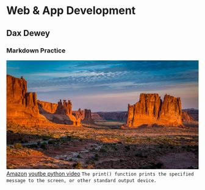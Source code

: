 # Web & App Development
## Dax Dewey
### Markdown Practice

![alt text](new_mexico.jpg)
[Amazon](https://www.amazon.com)
[youtbe python video](https://www.youtube.com/watch?v=_uQrJ0TkZlc.com)
`The print() function prints the specified message to the screen, or other standard output device.`

